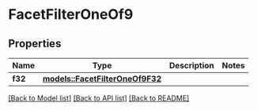 # FacetFilterOneOf9

## Properties

Name | Type | Description | Notes
------------ | ------------- | ------------- | -------------
**f32** | [**models::FacetFilterOneOf9F32**](FacetFilter_oneOf_9_F32.md) |  | 

[[Back to Model list]](../README.md#documentation-for-models) [[Back to API list]](../README.md#documentation-for-api-endpoints) [[Back to README]](../README.md)


